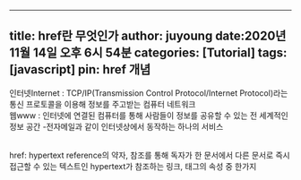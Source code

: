----
title: href란 무엇인가
author: juyoung
date:2020년 11월 14일 오후 6시 54분
categories: [Tutorial]
tags: [javascript]
pin: href 개념
---


인터넷Internet : TCP/IP(Transmission Control Protocol/Internet Protocol)라는 통신 프로토콜을 이용해 정보를 주고받는 컴퓨터 네트워크
<br>
웹www :  인터넷에 연결된 컴퓨터를 통해 사람들이 정보를 공유할 수 있는 전 세계적인 정보 공간
-전자메일과 같이 인터넷상에서 동작하는 하나의 서비스

<br>
href: hypertext reference의 약자, 참조를 통해 독자가 한 문서에서 다른 문서로 즉시 접근할 수 있는 텍스트인 hypertext가 참조하는 링크, <a>태그의 속성 중 한가지